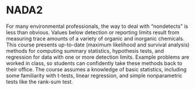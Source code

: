 NADA2
================

For many environmental professionals, the way to deal with “nondetects”
is less than obvious. Values below detection or reporting limits result
from measuring trace amounts of a variety of organic and inorganic
chemicals. This course presents up-to-date (maximum likelihood and
survival analysis) methods for computing summary statistics, hypothesis
tests, and regression for data with one or more detection limits.
Example problems are worked in class, so students can confidently take
these methods back to their office. The course assumes a knowledge of
basic statistics, including some familiarity with t-tests, linear
regression, and simple nonparametric tests like the rank-sum test.
